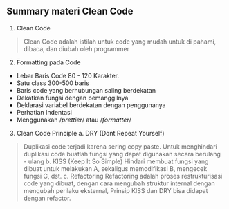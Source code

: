 ## Summary materi Clean Code

1. Clean Code
> Clean Code adalah istilah untuk code yang mudah untuk di pahami, 
> dibaca, dan diubah oleh programmer

2. Formatting pada Code
- Lebar Baris Code 80 - 120 Karakter.
- Satu class 300-500 baris
- Baris code yang berhubungan saling berdekatan
- Dekatkan fungsi dengan pemanggilnya
- Deklarasi variabel berdekatan dengan penggunanya
- Perhatian Indentasi
- Menggunakan /*prettier*/ atau /*formatter*/

3. Clean Code Principle
a. DRY (Dont Repeat Yourself)
> Duplikasi code terjadi karena sering copy paste. 
> Untuk menghindari duplikasi code buatlah fungsi yang dapat digunakan secara berulang - ulang
b. KISS (Keep It So Simple)
> Hindari membuat fungsi yang dibuat untuk melakukan A, sekaligus memodifikasi B, mengecek fungsi C, dst.
c. Refactoring
> Refactoring adalah proses restrukturisasi code yang dibuat, dengan cara mengubah 
> struktur internal dengan mengubah perilaku eksternal, Prinsip KISS dan DRY bisa
> didapat dengan refactor.
